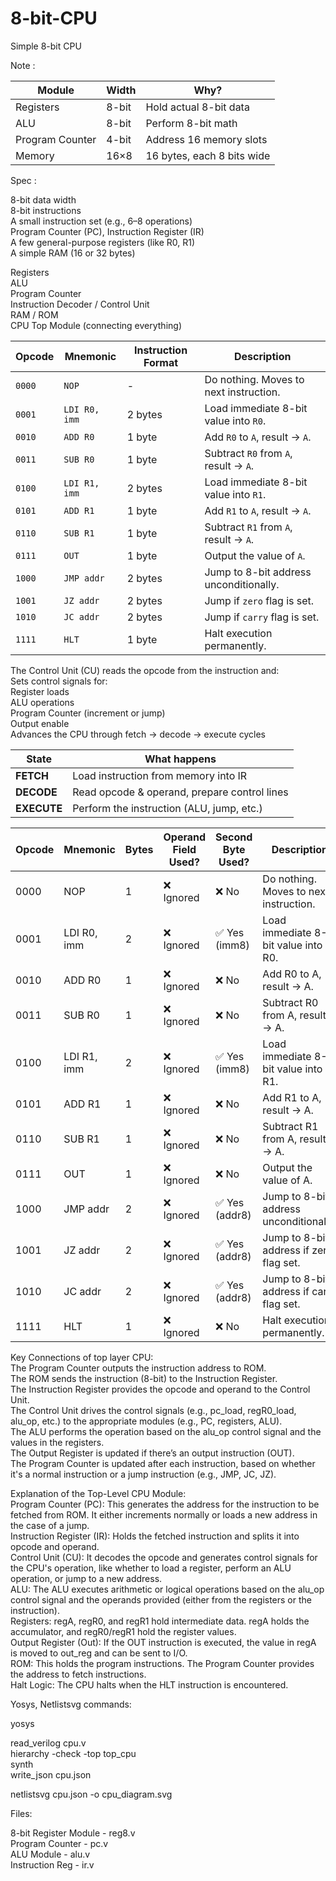 # 8-bit-CPU

Simple 8-bit CPU

Note :

| Module          | Width | Why?                       |
| --------------- | ----- | -------------------------- |
| Registers       | 8-bit | Hold actual 8-bit data     |
| ALU             | 8-bit | Perform 8-bit math         |
| Program Counter | 4-bit | Address 16 memory slots    |
| Memory          | 16×8  | 16 bytes, each 8 bits wide |

Spec :

8-bit data width  
8-bit instructions  
A small instruction set (e.g., 6–8 operations)  
Program Counter (PC), Instruction Register (IR)  
A few general-purpose registers (like R0, R1)  
A simple RAM (16 or 32 bytes)  

Registers  
ALU  
Program Counter  
Instruction Decoder / Control Unit  
RAM / ROM  
CPU Top Module (connecting everything)  

| Opcode | Mnemonic      | Instruction Format | Description                            |
| ------ | ------------- | ------------------ | -------------------------------------- |
| `0000` | `NOP`         | -                  | Do nothing. Moves to next instruction. |
| `0001` | `LDI R0, imm` | 2 bytes            | Load immediate 8-bit value into `R0`.  |
| `0010` | `ADD R0`      | 1 byte             | Add `R0` to `A`, result → `A`.         |
| `0011` | `SUB R0`      | 1 byte             | Subtract `R0` from `A`, result → `A`.  |
| `0100` | `LDI R1, imm` | 2 bytes            | Load immediate 8-bit value into `R1`.  |
| `0101` | `ADD R1`      | 1 byte             | Add `R1` to `A`, result → `A`.         |
| `0110` | `SUB R1`      | 1 byte             | Subtract `R1` from `A`, result → `A`.  |
| `0111` | `OUT`         | 1 byte             | Output the value of `A`.               |
| `1000` | `JMP addr`    | 2 bytes            | Jump to 8-bit address unconditionally. |
| `1001` | `JZ addr`     | 2 bytes            | Jump if `zero` flag is set.            |
| `1010` | `JC addr`     | 2 bytes            | Jump if `carry` flag is set.           |
| `1111` | `HLT`         | 1 byte             | Halt execution permanently.            |


The Control Unit (CU) reads the opcode from the instruction and:  
Sets control signals for:  
Register loads  
ALU operations  
Program Counter (increment or jump)  
Output enable  
Advances the CPU through fetch → decode → execute cycles  

| State       | What happens                                 |
| ----------- | -------------------------------------------- |
| **FETCH**   | Load instruction from memory into IR         |
| **DECODE**  | Read opcode & operand, prepare control lines |
| **EXECUTE** | Perform the instruction (ALU, jump, etc.)    |


| Opcode | Mnemonic    | Bytes | Operand Field Used? | Second Byte Used? | Description                              |
| ------ | ----------- | ----- | ------------------- | ----------------- | ---------------------------------------- |
| 0000   | NOP         | 1     | ❌ Ignored           | ❌ No              | Do nothing. Moves to next instruction.   |
| 0001   | LDI R0, imm | 2     | ❌ Ignored           | ✅ Yes (imm8)      | Load immediate 8-bit value into R0.      |
| 0010   | ADD R0      | 1     | ❌ Ignored           | ❌ No              | Add R0 to A, result → A.                 |
| 0011   | SUB R0      | 1     | ❌ Ignored           | ❌ No              | Subtract R0 from A, result → A.          |
| 0100   | LDI R1, imm | 2     | ❌ Ignored           | ✅ Yes (imm8)      | Load immediate 8-bit value into R1.      |
| 0101   | ADD R1      | 1     | ❌ Ignored           | ❌ No              | Add R1 to A, result → A.                 |
| 0110   | SUB R1      | 1     | ❌ Ignored           | ❌ No              | Subtract R1 from A, result → A.          |
| 0111   | OUT         | 1     | ❌ Ignored           | ❌ No              | Output the value of A.                   |
| 1000   | JMP addr    | 2     | ❌ Ignored           | ✅ Yes (addr8)     | Jump to 8-bit address unconditionally.   |
| 1001   | JZ addr     | 2     | ❌ Ignored           | ✅ Yes (addr8)     | Jump to 8-bit address if zero flag set.  |
| 1010   | JC addr     | 2     | ❌ Ignored           | ✅ Yes (addr8)     | Jump to 8-bit address if carry flag set. |
| 1111   | HLT         | 1     | ❌ Ignored           | ❌ No              | Halt execution permanently.              |

Key Connections of top layer CPU:  
The Program Counter outputs the instruction address to ROM.  
The ROM sends the instruction (8-bit) to the Instruction Register.  
The Instruction Register provides the opcode and operand to the Control Unit.  
The Control Unit drives the control signals (e.g., pc_load, regR0_load, alu_op, etc.) to the appropriate modules (e.g., PC, registers, ALU).  
The ALU performs the operation based on the alu_op control signal and the values in the registers.  
The Output Register is updated if there’s an output instruction (OUT).  
The Program Counter is updated after each instruction, based on whether it's a normal instruction or a jump instruction (e.g., JMP, JC, JZ).  

Explanation of the Top-Level CPU Module:  
Program Counter (PC): This generates the address for the instruction to be fetched from ROM. It either increments normally or loads a new address in the case of a jump.  
Instruction Register (IR): Holds the fetched instruction and splits it into opcode and operand.  
Control Unit (CU): It decodes the opcode and generates control signals for the CPU's operation, like whether to load a register, perform an ALU operation, or jump to a new address.  
ALU: The ALU executes arithmetic or logical operations based on the alu_op control signal and the operands provided (either from the registers or the instruction).  
Registers: regA, regR0, and regR1 hold intermediate data. regA holds the accumulator, and regR0/regR1 hold the register values.  
Output Register (Out): If the OUT instruction is executed, the value in regA is moved to out_reg and can be sent to I/O.  
ROM: This holds the program instructions. The Program Counter provides the address to fetch instructions.  
Halt Logic: The CPU halts when the HLT instruction is encountered.  

Yosys, Netlistsvg commands:  

yosys  

read_verilog cpu.v  
hierarchy -check -top top_cpu  
synth  
write_json cpu.json  

netlistsvg cpu.json -o cpu_diagram.svg  

Files:

8-bit Register Module - reg8.v  
Program Counter - pc.v  
ALU Module - alu.v  
Instruction Reg - ir.v  


